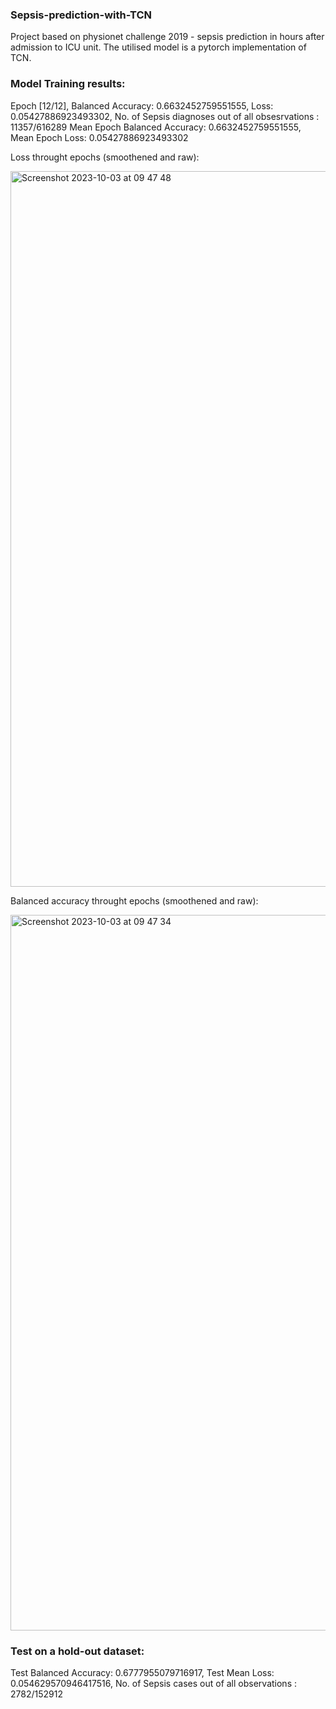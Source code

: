 ### Sepsis-prediction-with-TCN
Project based on physionet challenge 2019 - sepsis prediction in hours after admission to ICU unit. The utilised model is a pytorch implementation of TCN.

### Model Training results:

Epoch [12/12], Balanced Accuracy: 0.6632452759551555, Loss: 0.05427886923493302, No. of Sepsis diagnoses out of all obsesrvations : 11357/616289
Mean Epoch Balanced Accuracy: 0.6632452759551555, Mean Epoch Loss: 0.05427886923493302

Loss throught epochs (smoothened and raw):

<img width="1145" alt="Screenshot 2023-10-03 at 09 47 48" src="https://github.com/jjfrackowiak/Sepsis-prediction-with-TCN/assets/84077365/e5d2cd54-752b-4f5b-b797-618458b24bd2">

Balanced accuracy throught epochs (smoothened and raw):

<img width="1145" alt="Screenshot 2023-10-03 at 09 47 34" src="https://github.com/jjfrackowiak/Sepsis-prediction-with-TCN/assets/84077365/8b97028c-a0ff-40de-b709-a174c542c86c">

### Test on a hold-out dataset:

Test Balanced Accuracy: 0.6777955079716917, Test Mean Loss: 0.054629570946417516, No. of Sepsis cases out of all observations : 2782/152912
